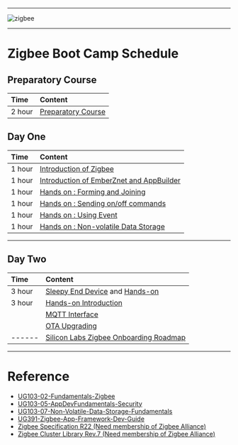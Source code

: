 ********
![zigbee](images/zigbee.png)
********


# Zigbee Boot Camp Schedule
## Preparatory Course
| Time | Content |  
|:---- |:----|    
| 2 hour | [Preparatory Course](Zigbee-Preparatory-Course) |


## Day One
| Time | Content |  
|:---- |:----|    
| 1 hour | [Introduction of Zigbee][Zigbee Introduction] |
| 1 hour | [Introduction of EmberZnet and AppBuilder][EmberZnet and WSTK] |
| 1 hour | [Hands on : Forming and Joining](Zigbee-Hands-on-Forming-and-Joining) |
| 1 hour | [Hands on : Sending on/off commands](Zigbee-Hands-on-Sending-onoff-commands) |
| 1 hour | [Hands on : Using Event](Zigbee-Hands-on-Using-Event) |
| 1 hour | [Hands on : Non-volatile Data Storage](Zigbee-Hands-on-Non-volatile-Data-Storage) |
*************
## Day Two
| Time | Content |  
|:---- |:----|    
| 3 hour | [Sleepy End Device][Zigbee-Hands-on-Sleepy-End-Device] and [Hands-on][Zigbee-Hands-on-Sleepy-End-Device-Hands-on]|
| 3 hour | [Hands-on Introduction][Zigbee-Hands-on-Gateway-OTA]
|        | [MQTT Interface][Zigbee-Hands-on-MQTT-Interface]
|        | [OTA Upgrading][Zigbee-Hands-on-OTA-Upgrading] |
| ------ | [Silicon Labs Zigbee Onboarding Roadmap][Zigbee Onboarding Roadmap] |
*************
  

# Reference
- [UG103-02-Fundamentals-Zigbee](https://www.silabs.com/documents/public/user-guides/ug103-02-fundamentals-zigbee.pdf)
- [UG103-05-AppDevFundamentals-Security](https://www.silabs.com/documents/public/user-guides/ug103-05-fundamentals-security.pdf)
- [UG103-07-Non-Volatile-Data-Storage-Fundamentals](https://www.silabs.com/documents/public/user-guides/ug103-07-non-volatile-data-storage-fundamentals.pdf)
- [UG391-Zigbee-App-Framework-Dev-Guide](https://www.silabs.com/documents/public/user-guides/ug391-zigbee-app-framework-dev-guide.pdf)
- [Zigbee Specification R22 (Need membership of Zigbee Alliance)](https://zigbee.org/)
- [Zigbee Cluster Library Rev.7 (Need membership of Zigbee Alliance)](https://zigbee.org/)

[Zigbee Introduction]: files/ZB-2019Q4-ZMGC-Training/Zigbee%20Basic.pptx
[EmberZnet and WSTK]: files/ZB-2019Q4-ZMGC-Training/EmberZnet%20and%20WSTK.pptx
[Zigbee Onboarding Roadmap]: files/ZB-2019Q4-ZMGC-Training/Silicon%20Labs%20ZigBee%20Onboarding%20Roadmap.pdf
[Zigbee Hands On UG]:files/ZB-2019Q4-ZMGC-Training/Zigbee-Hands-on-UsersGuide.docx
[Zigbee-Hands-on-Sleepy-End-Device]:files/ZB-2019Q4-ZMGC-Training/Zigbee%20Sleepy%20End%20device.pptx
[Zigbee-Hands-on-Sleepy-End-Device-Hands-on]:files/ZB-2019Q4-ZMGC-Training/Sleepy%20End%20Device%20Hands-on.pdf
[Zigbee-Hands-on-Gateway-OTA]:files/ZB-2019Q4-ZMGC-Training/Gateway%20Basic%20and%20OTA.pptx
[Zigbee-Hands-on-MQTT-Interface]:files/ZB-2019Q4-ZMGC-Training/Control%20Zigbee%20Device%20with%20MQTT%20Client.pdf
[Zigbee-Hands-on-OTA-Upgrading]:files/ZB-2019Q4-ZMGC-Training/OTA%20Upgrading.pdf
